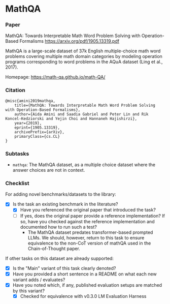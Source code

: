 # MathQA

### Paper

MathQA: Towards Interpretable Math Word Problem Solving with Operation-Based Formalisms
https://arxiv.org/pdf/1905.13319.pdf

MathQA is a large-scale dataset of 37k English multiple-choice math word problems
covering multiple math domain categories by modeling operation programs corresponding
to word problems in the AQuA dataset (Ling et al., 2017).

Homepage: https://math-qa.github.io/math-QA/


### Citation

```
@misc{amini2019mathqa,
    title={MathQA: Towards Interpretable Math Word Problem Solving with Operation-Based Formalisms},
    author={Aida Amini and Saadia Gabriel and Peter Lin and Rik Koncel-Kedziorski and Yejin Choi and Hannaneh Hajishirzi},
    year={2019},
    eprint={1905.13319},
    archivePrefix={arXiv},
    primaryClass={cs.CL}
}
```

### Subtasks

* `mathqa`: The MathQA dataset, as a multiple choice dataset where the answer choices are not in context.

### Checklist

For adding novel benchmarks/datasets to the library:
* [x] Is the task an existing benchmark in the literature?
  * [x] Have you referenced the original paper that introduced the task?
  * [ ] If yes, does the original paper provide a reference implementation? If so, have you checked against the reference implementation and documented how to run such a test?
    * The MathQA dataset predates transformer-based prompted LLMs. We should, however, return to this task to ensure equivalence to the non-CoT version of mathQA used in the Chain-of-Thought paper.

If other tasks on this dataset are already supported:
* [x] Is the "Main" variant of this task clearly denoted?
* [x] Have you provided a short sentence in a README on what each new variant adds / evaluates?
* [x] Have you noted which, if any, published evaluation setups are matched by this variant?
  * [x] Checked for equivalence with v0.3.0 LM Evaluation Harness
